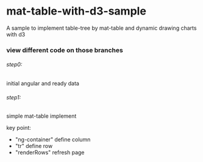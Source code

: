 # mat-table-with-d3-sample
A sample to implement table-tree by mat-table and dynamic drawing charts with d3 


### view different code on those branches
###### step0:

initial angular and ready data

###### step1:

simple mat-table implement

key point: 

  - "ng-container" define column
  - "tr" define row
  - "renderRows" refresh page
  
